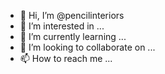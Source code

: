 - 👋 Hi, I’m @pencilinteriors
- 👀 I’m interested in ...
- 🌱 I’m currently learning ...
- 💞️ I’m looking to collaborate on ...
- 📫 How to reach me ...

<!---
pencilinteriors/pencilinteriors is a ✨ special ✨ repository because its `README.md` (this file) appears on your GitHub profile.
You can click the Preview link to take a look at your changes.
--->
